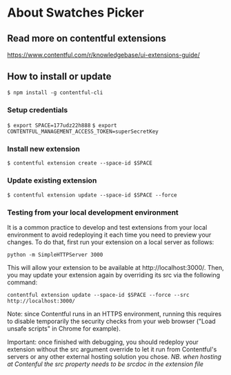 # About Swatches Picker

## Read more on contentful extensions
https://www.contentful.com/r/knowledgebase/ui-extensions-guide/


## How to install or update
`$ npm install -g contentful-cli`


### Setup credentials
`$ export SPACE=177udz22h888`
`$ export CONTENTFUL_MANAGEMENT_ACCESS_TOKEN=superSecretKey`


### Install new extension
`$ contentful extension create --space-id $SPACE`


### Update existing extension
`$ contentful extension update --space-id $SPACE --force`



### Testing from your local development environment
It is a common practice to develop and test extensions from your local environment to avoid redeploying it each time you need to preview your changes. To do that, first run your extension on a local server as follows:

`python -m SimpleHTTPServer 3000`

This will allow your extension to be available at http://localhost:3000/. Then, you may update your extension again by overriding its src via the following command:

`contentful extension update --space-id $SPACE --force --src http://localhost:3000/`

Note: since Contentful runs in an HTTPS environment, running this requires to disable temporarily the security checks from your web browser ("Load unsafe scripts" in Chrome for example).

Important: once finished with debugging, you should redeploy your extension without the src argument override to let it run from Contentful's servers or any other external hosting solution you chose. *NB. when hosting at Contenful the src property needs to be srcdoc in the extension file*